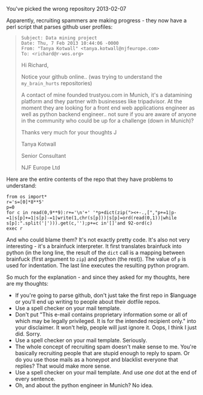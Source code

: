 You've picked the wrong repository
2013-02-07

Apparently, recruiting spammers are making progress - they now have a
perl script that parses github user profiles:

> `Subject: Data mining project`<br>
> `Date: Thu, 7 Feb 2013 10:44:06 -0000`<br>
> `From: "Tanya Kotwall" <tanya.kotwall@njfeurope.com>`<br>
> `To: <richard@r-wos.org>`<br>
> 
> Hi Richard,
> 
> Notice your github online.. (was trying to understand the `my_brain_hurts`
> repositories)
> 
> A contact of mine founded trustyou.com in Munich, it's a datamining
> platform and they partner with businesses like tripadvisor. At the
> moment they are looking for a front end web applications engineer as
> well as python backend engineer.. not sure if you are aware of anyone in
> the community who could be up for a challenge (down in Munich)?
> 
> Thanks very much for your thoughts J
> 
> Tanya Kotwall
> 
> Senior Consultant
> 
> NJF Europe Ltd

Here are the entire contents of the repo that they have problems to understand:

    
    from os import*
    r='s=[0]*8**5'
    p=0
    for c in read(0,9**9):r+='\n'+' '*p+dict(zip("><+-.,[","p+=1|p-=1|s[p]+=1|s[p]-=1|write(1,chr(s[p]))|s[p]=ord(read(0,1))|while s[p]:".split('|'))).get(c,'');p+=c in'[]'and 92-ord(c)
    exec r

And who could blame them? It's not exactly pretty code. It's also not very
interesting - it's a brainfuck interpreter. It first translates brainfuck into
python (in the long line, the result of the `dict` call is a mapping between
brainfuck (first argument to `zip`) and python (the rest)). The value of
`p` is used for indentation. The last line executes the resulting python
program.

So much for the explanation - and since they asked for my thoughts, here are my
thoughts:

* If you're going to parse github, don't just take the first repo in $language
  or you'll end up writing to people about their dotfile repos. 
* Use a spell checker on your mail template.
* Don't put "This e-mail contains proprietary information some or all of which
  may be legally privileged. It is for the intended recipient only." into your
  disclaimer. It won't help, people will just ignore it. Oops, I think I just
  did. Sorry.
* Use a spell checker on your mail template. Seriously.
* The whole concept of recruiting spam doesn't make sense to me. You're
  basically recruiting people that are stupid enough to reply to spam.
  Or do you use those mails as a honeypot and blacklist everyone that
  replies? That would make more sense.
* Use a spell checker on your mail template. And use *one* dot at the end
  of every sentence.
* Oh, and about the python engineer in Munich? No idea.

